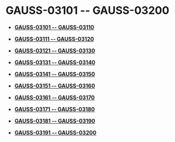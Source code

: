 # GAUSS-03101 -- GAUSS-03200<a name="EN-US_TOPIC_0302073081"></a>

-   **[GAUSS-03101 -- GAUSS-03110](gauss-03101----gauss-03110.md)**  

-   **[GAUSS-03111 -- GAUSS-03120](gauss-03111----gauss-03120.md)**  

-   **[GAUSS-03121 -- GAUSS-03130](gauss-03121----gauss-03130.md)**  

-   **[GAUSS-03131 -- GAUSS-03140](gauss-03131----gauss-03140.md)**  

-   **[GAUSS-03141 -- GAUSS-03150](gauss-03141----gauss-03150.md)**  

-   **[GAUSS-03151 -- GAUSS-03160](gauss-03151----gauss-03160.md)**  

-   **[GAUSS-03161 -- GAUSS-03170](gauss-03161----gauss-03170.md)**  

-   **[GAUSS-03171 -- GAUSS-03180](gauss-03171----gauss-03180.md)**  

-   **[GAUSS-03181 -- GAUSS-03190](gauss-03181----gauss-03190.md)**  

-   **[GAUSS-03191 -- GAUSS-03200](gauss-03191----gauss-03200.md)**  


